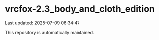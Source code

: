 # vrcfox-2.3_body_and_cloth_edition

Last updated: 2025-07-09 06:34:47

This repository is automatically maintained.
